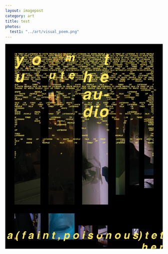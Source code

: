 ```yaml
---
layout: imagepost
category: art
title: test
photos:
  test1: "../art/visual_poem.png"
---
```


![](../art/visual_poem.png)
